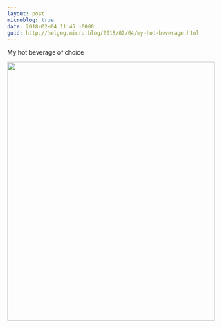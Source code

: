 ```yaml
---
layout: post
microblog: true
date: 2018-02-04 11:45 -0000
guid: http://helgeg.micro.blog/2018/02/04/my-hot-beverage.html
---
```

My hot beverage of choice

<img src="http://microblog.helgegudmundsen.com/uploads/2018/de24edb820.jpg" width="480" height="600" />
